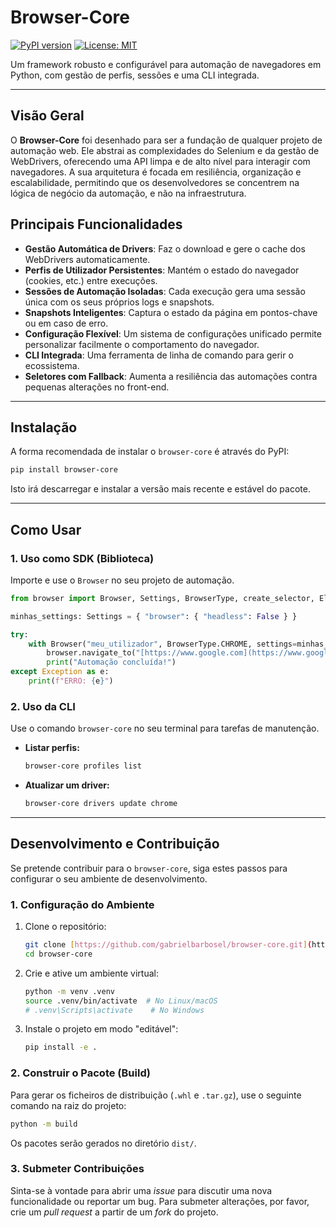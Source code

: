 # Browser-Core

[![PyPI version](https://badge.fury.io/py/browser-core.svg)](https://badge.fury.io/py/browser-core)
[![License: MIT](https://img.shields.io/badge/License-MIT-yellow.svg)](https://opensource.org/licenses/MIT)

Um framework robusto e configurável para automação de navegadores em Python, com gestão de perfis, sessões e uma CLI integrada.

---

## Visão Geral

O **Browser-Core** foi desenhado para ser a fundação de qualquer projeto de automação web. Ele abstrai as complexidades do Selenium e da gestão de WebDrivers, oferecendo uma API limpa e de alto nível para interagir com navegadores. A sua arquitetura é focada em resiliência, organização e escalabilidade, permitindo que os desenvolvedores se concentrem na lógica de negócio da automação, e não na infraestrutura.

## Principais Funcionalidades

* **Gestão Automática de Drivers**: Faz o download e gere o cache dos WebDrivers automaticamente.
* **Perfis de Utilizador Persistentes**: Mantém o estado do navegador (cookies, etc.) entre execuções.
* **Sessões de Automação Isoladas**: Cada execução gera uma sessão única com os seus próprios logs e snapshots.
* **Snapshots Inteligentes**: Captura o estado da página em pontos-chave ou em caso de erro.
* **Configuração Flexível**: Um sistema de configurações unificado permite personalizar facilmente o comportamento do navegador.
* **CLI Integrada**: Uma ferramenta de linha de comando para gerir o ecossistema.
* **Seletores com Fallback**: Aumenta a resiliência das automações contra pequenas alterações no front-end.

---

## Instalação

A forma recomendada de instalar o `browser-core` é através do PyPI:

```bash
pip install browser-core
```
Isto irá descarregar e instalar a versão mais recente e estável do pacote.

---

## Como Usar

### 1. Uso como SDK (Biblioteca)

Importe e use o `Browser` no seu projeto de automação.

```python
from browser import Browser, Settings, BrowserType, create_selector, ElementNotFoundError, SelectorType

minhas_settings: Settings = { "browser": { "headless": False } }

try:
    with Browser("meu_utilizador", BrowserType.CHROME, settings=minhas_settings) as browser:
        browser.navigate_to("[https://www.google.com](https://www.google.com)")
        print("Automação concluída!")
except Exception as e:
    print(f"ERRO: {e}")
```

### 2. Uso da CLI

Use o comando `browser-core` no seu terminal para tarefas de manutenção.

* **Listar perfis:**
    ```bash
    browser-core profiles list
    ```

* **Atualizar um driver:**
    ```bash
    browser-core drivers update chrome
    ```

---

## Desenvolvimento e Contribuição

Se pretende contribuir para o `browser-core`, siga estes passos para configurar o seu ambiente de desenvolvimento.

### 1. Configuração do Ambiente

1.  Clone o repositório:
    ```bash
    git clone [https://github.com/gabrielbarbosel/browser-core.git](https://github.com/gabrielbarbosel/browser-core.git)
    cd browser-core
    ```
2.  Crie e ative um ambiente virtual:
    ```bash
    python -m venv .venv
    source .venv/bin/activate  # No Linux/macOS
    # .venv\Scripts\activate    # No Windows
    ```
3.  Instale o projeto em modo "editável":
    ```bash
    pip install -e .
    ```

### 2. Construir o Pacote (Build)

Para gerar os ficheiros de distribuição (`.whl` e `.tar.gz`), use o seguinte comando na raiz do projeto:

```bash
python -m build
```
Os pacotes serão gerados no diretório `dist/`.

### 3. Submeter Contribuições

Sinta-se à vontade para abrir uma *issue* para discutir uma nova funcionalidade ou reportar um bug. Para submeter alterações, por favor, crie um *pull request* a partir de um *fork* do projeto.

